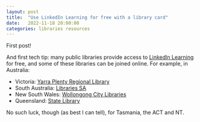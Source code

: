 ```yaml
---
layout: post
title:  "Use LinkedIn Learning for free with a library card"
date:   2022-11-18 20:00:00
categories: libraries resources
---
```


First post!

And first tech tip:  many public libraries provide access to [LinkedIn Learning](https://www.linkedin.com/learning/) for free, and some of these libraries can be joined online.  For example, in Australia:

- Victoria: [Yarra Plenty Regional Library](https://www.yprl.vic.gov.au/)
- South Australia: [Libraries SA](https://www.libraries.sa.gov.au/custom/web/selfreg.html)
- New South Wales: [Wollongong City Libraries](https://www.wollongong.nsw.gov.au/library)
- Queensland: [State Library](https://www.slq.qld.gov.au)

No such luck, though (as best I can tell), for Tasmania, the ACT and NT.